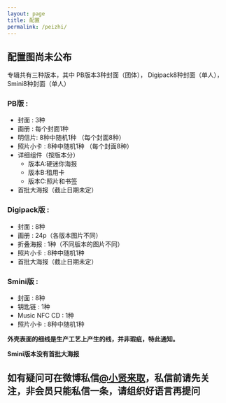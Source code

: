 ```yaml
---
layout: page
title: 配置
permalink: /peizhi/
---
```


## 配置图尚未公布
专辑共有三种版本，其中 PB版本3种封面（团体）， Digipack8种封面（单人），Smini8种封面（单人）

### PB版 : 
- 封面 : 3种
- 画册 : 每个封面1种
- 明信片: 8种中随机1种 （每个封面8种）
- 照片小卡 : 8种中随机1种 （每个封面8种）
- 详细组件（按版本分）
    - 版本A:硬迷你海报
    - 版本B:租用卡
    - 版本C:照片和书签
- 首批大海报（截止日期未定）

### Digipack版 :
- 封面 : 8种
- 画册 : 24p（各版本图片不同）
- 折叠海报 : 1种（不同版本的图片不同）
- 照片小卡 : 8种中随机1种
- 首批大海报（截止日期未定）

### Smini版 :
- 封面 : 8种
- 钥匙链 : 1种
- Music NFC CD : 1种
- 照片小卡 : 8种中随机1种

**外壳表面的细线是生产工艺上产生的线，并非瑕疵，特此通知。**

**Smini版本没有首批大海报**

## 如有疑问可在微博私信[**@小贤来取**](https://weibo.com/u/7440442261)，私信前请先关注，非会员只能私信一条，请组织好语言再提问
